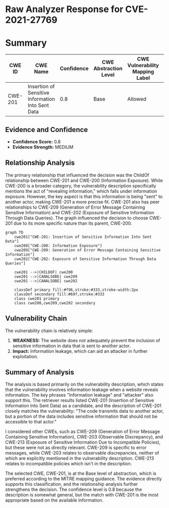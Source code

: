# Raw Analyzer Response for CVE-2021-27769

# Summary
| CWE ID | CWE Name | Confidence | CWE Abstraction Level | CWE Vulnerability Mapping Label | CWE-Vulnerability Mapping Notes |
|---|---|---|---|---|---|
| CWE-201 | Insertion of Sensitive Information Into Sent Data | 0.8 | Base | Allowed | Primary CWE |

## Evidence and Confidence

*   **Confidence Score:** 0.8
*   **Evidence Strength:** MEDIUM

## Relationship Analysis
The primary relationship that influenced the decision was the ChildOf relationship between CWE-201 and CWE-200 (Information Exposure). While CWE-200 is a broader category, the vulnerability description specifically mentions the act of "revealing information," which falls under information exposure. However, the key aspect is that this information is being "sent" to another actor, making CWE-201 a more precise fit. CWE-201 also has peer relationships to CWE-209 (Generation of Error Message Containing Sensitive Information) and CWE-202 (Exposure of Sensitive Information Through Data Queries). The graph influenced the decision to choose CWE-201 due to its more specific nature than its parent, CWE-200.

```mermaid
graph TD
    cwe201["CWE-201: Insertion of Sensitive Information Into Sent Data"]
    cwe200["CWE-200: Information Exposure"]
    cwe209["CWE-209: Generation of Error Message Containing Sensitive Information"]
    cwe202["CWE-202: Exposure of Sensitive Information Through Data Queries"]

    cwe201 -->|CHILDOF| cwe200
    cwe201 -->|CANALSOBE| cwe209
    cwe201 -->|CANALSOBE| cwe202

    classDef primary fill:#f96,stroke:#333,stroke-width:2px
    classDef secondary fill:#69f,stroke:#333
    class cwe201 primary
    class cwe200,cwe209,cwe202 secondary
```

## Vulnerability Chain
The vulnerability chain is relatively simple:
1.  **WEAKNESS:** The website does not adequately prevent the inclusion of sensitive information in data that is sent to another actor.
2.  **Impact:** Information leakage, which can aid an attacker in further exploitation.

## Summary of Analysis
The analysis is based primarily on the vulnerability description, which states that the vulnerability involves information leakage when a website reveals information. The key phrases "Information leakage" and "attacker" also support this. The retriever results listed CWE-201 (Insertion of Sensitive Information Into Sent Data) as a candidate, and the description of CWE-201 closely matches the vulnerability: "The code transmits data to another actor, but a portion of the data includes sensitive information that should not be accessible to that actor."

I considered other CWEs, such as CWE-209 (Generation of Error Message Containing Sensitive Information), CWE-203 (Observable Discrepancy), and CWE-213 (Exposure of Sensitive Information Due to Incompatible Policies), but these were not as directly relevant. CWE-209 is specific to error messages, while CWE-203 relates to observable discrepancies, neither of which are explicitly mentioned in the vulnerability description. CWE-213 relates to incompatible policies which isn't in the description.

The selected CWE, CWE-201, is at the Base level of abstraction, which is preferred according to the MITRE mapping guidance. The evidence directly supports this classification, and the relationship analysis further strengthens the decision. The confidence level is 0.8 because the description is somewhat general, but the match with CWE-201 is the most appropriate based on the available information.
